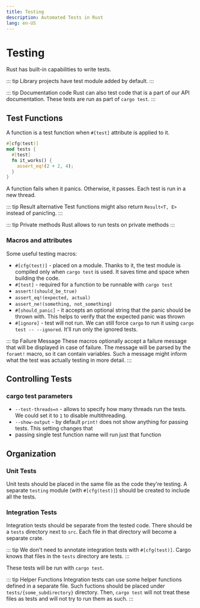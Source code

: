 ```yaml
---
title: Testing
description: Automated Tests in Rust
lang: en-US
---
```


# Testing

Rust has built-in capabilities to write tests.

::: tip
Library projects have test module added by default.
:::

::: tip Documentation code
Rust can also test code that is a part of our API documentation.
These tests are run as part of `cargo test`.
:::

## Test Functions

A function is a test function when `#[test]` attribute is applied to it.

```rust
#[cfg(test)]
mod tests {
  #[test]
  fn it_works() {
    assert_eq!(2 + 2, 4);
  }
}
```

A function fails when it panics. Otherwise, it passes.
Each test is run in a new thread.

::: tip Result alternative
Test functions might also return `Result<T, E>` instead of panic!ing.
:::

::: tip Private methods
Rust allows to run tests on private methods
:::

### Macros and attributes

Some useful testing macros:

- `#[cfg(test)]` - placed on a module. Thanks to it, the test module is compiled
  only when `cargo test` is used. It saves time and space when building the
  code.
- `#[test]` - required for a function to be runnable with `cargo test`
- `assert!(should_be_true)`
- `assert_eq!(expected, actual)`
- `assert_ne!(something, not_something)`
- `#[should_panic]` - it accepts an optional string that the panic should
  be thrown with. This helps to verify that the expected panic was thrown
- `#[ignore]` - test will not run. We can still force `cargo` to run it using
  `cargo test -- --ignored`. It'll run only the ignored tests.

::: tip Failure Message
These macros optionally accept a failure message that will be displayed in case
of failure. The message will be parsed by the `foramt!` macro, so it can contain
variables. Such a message might inform what the test was actually testing in more
detail.
:::

## Controlling Tests

### cargo test parameters

- `--test-threads=n` - allows to specify how many threads run the tests. We could set
  it to `1` to disable multithreading.
- `--show-output` - by default `print!` does not show anything for passing
  tests. This setting changes that
- passing single test function name will run just that function

## Organization

### Unit Tests

Unit tests should be placed in the same file as the code they're testing. A
separate `testing` module (with `#[cfg(test)]`) should be created to include all
the tests.

### Integration Tests

Integration tests should be separate from the tested code. There should be a
`tests` directory next to `src`. Each file in that directory will become a separate
crate.

::: tip
We don't need to annotate integration tests with `#[cfg(test)]`. Cargo knows that
files in the `tests` directory are tests.
:::

These tests will be run with `cargo test`.

::: tip Helper Functions
Integration tests can use some helper functions defined in a separate file. Such
fuctions should be placed under `tests/{some_subdirectory}` directory. Then,
`cargo test` will not treat these files as tests and will not try to run them as
such.
:::
